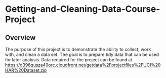# Getting-and-Cleaning-Data-Course-Project

## Overview

   The purpose of this project is to demonstrate the ability to collect, work with, and clean a data set. The goal is to prepare tidy data that can be used for later analysis.
   Data required for the project can be found at https://d396qusza40orc.cloudfront.net/getdata%2Fprojectfiles%2FUCI%20HAR%20Dataset.zip
   
